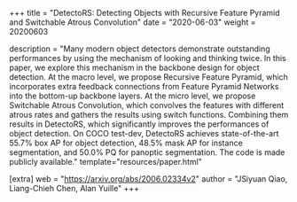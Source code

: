+++
title = "DetectoRS: Detecting Objects with Recursive Feature Pyramid and Switchable Atrous Convolution"
date = "2020-06-03"
weight = 20200603

description = "Many modern object detectors demonstrate outstanding performances by using the mechanism of looking and thinking twice. In this paper, we explore this mechanism in the backbone design for object detection. At the macro level, we propose Recursive Feature Pyramid, which incorporates extra feedback connections from Feature Pyramid Networks into the bottom-up backbone layers. At the micro level, we propose Switchable Atrous Convolution, which convolves the features with different atrous rates and gathers the results using switch functions. Combining them results in DetectoRS, which significantly improves the performances of object detection. On COCO test-dev, DetectoRS achieves state-of-the-art 55.7% box AP for object detection, 48.5% mask AP for instance segmentation, and 50.0% PQ for panoptic segmentation. The code is made publicly available."
template="resources/paper.html"

[extra]
web = "https://arxiv.org/abs/2006.02334v2"
author = "JSiyuan Qiao, Liang-Chieh Chen, Alan Yuille"
+++